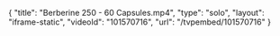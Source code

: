 {
    "title": "Berberine 250 - 60 Capsules.mp4",
    "type": "solo",
    "layout": "iframe-static",
    "videoId": "101570716",
    "url": "\/tvpembed\/101570716"
}